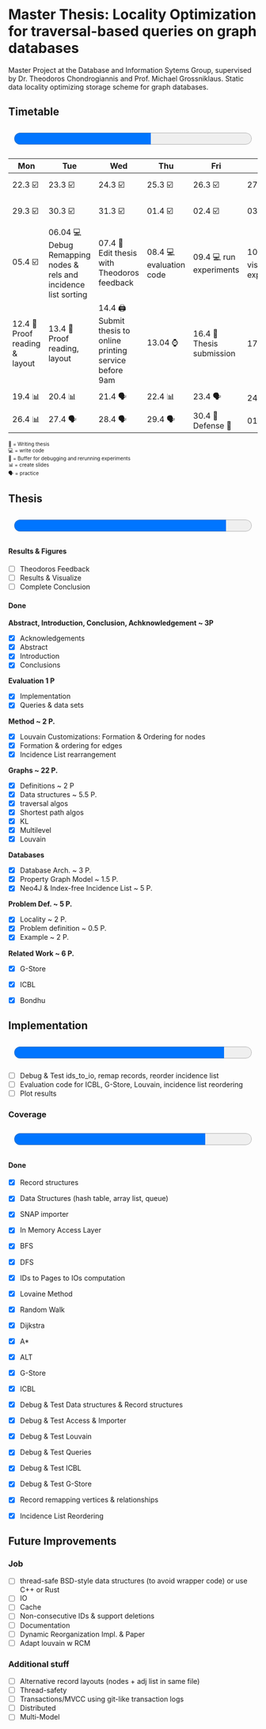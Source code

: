 # Master Thesis:  Locality Optimization for traversal-based queries on graph databases

Master Project at the Database and Information Sytems Group, supervised by Dr. Theodoros Chondrogiannis and Prof. Michael Grossniklaus. Static data locality optimizing storage scheme for graph databases.  

## Timetable 
<p style="text-align: center;"><font size="20"><progress id="time" value="15" max="26"></progress></font></p>

<font size="1">

| Mon  	| Tue  	| Wed  	| Thu  	| Fri  	| Sat  	| Sun  	|
|---	|---	|---	|---	|---	|---	|---	|
|22.3  :ballot_box_with_check: | 23.3 :ballot_box_with_check:   |  24.3 :ballot_box_with_check:	|   25.3 :ballot_box_with_check: |   26.3 :ballot_box_with_check:	|  27.3 :ballot_box_with_check: 	| 28.3  :ballot_box_with_check:	|
|  29.3 :ballot_box_with_check: | 30.3  :ballot_box_with_check: | 31.3 :ballot_box_with_check: 	| 01.4 :ballot_box_with_check: |  02.4 :ballot_box_with_check: | 03.4 :ballot_box_with_check: | 04.4 :ballot_box_with_check: | 
| 05.4 :ballot_box_with_check: 	| 06.04  :computer: Debug Remapping nodes & rels and incidence list sorting 	|  07.4 :pencil: Edit thesis with Theodoros feedback 	| 08.4 :computer: evaluation code  	| 09.4 :computer: run experiments   | 10.4 :computer: visualize experiments 	|  11.4 :pencil: results 	|
| 12.4 :pencil: Proof reading & layout  	|  13.4 :pencil: Proof reading, layout 	| 14.4 :printer: Submit thesis to online printing service before 9am   	| 13.04 :watch:   	|   16.4 :dart: Thesis submission 	| 17.4 :beers:  	|   18.4 :beers:	|
| 19.4  :bar_chart: 	|   20.4 :bar_chart:	|   21.4 :speaking_head:	|   22.4 :bar_chart:	|   23.4 :speaking_head:	|  24.4 :sleeping:	|   25.4 :sleeping:	|
| 26.4  :bar_chart: 	|   27.4 :speaking_head: |  28.4  :speaking_head:	|   29.4 :speaking_head:	|   30.4 :dart: Defense	:checkered_flag: |  01.5 :beers:	|   02.5 :beers:	|

:pencil: = Writing thesis  
:computer: = write code  
:floppy_disk: = Buffer for debugging and rerunning experiments  
:bar_chart: = create slides  
:speaking_head: = practice  

</font>

## Thesis 

<p style="text-align: center;"><font size="20"><progress id="write" value="25" max="28">Thesis</progress></font></p>

#### Results & Figures
- [ ] Theodoros Feedback
- [ ] Results & Visualize
- [ ] Complete Conclusion

#### Done
**Abstract, Introduction, Conclusion, Achknowledgement ~ 3P**
- [x] Acknowledgements
- [x] Abstract
- [x] Introduction
- [x] Conclusions

**Evaluation 1 P**
- [x] Implementation 
- [x] Queries & data sets

**Method ~ 2 P.**
- [x] Louvain Customizations: Formation & Ordering for nodes
- [x] Formation & ordering for edges
- [x] Incidence List rearrangement

**Graphs ~ 22 P.**  
- [x] Definitions ~ 2 P
- [x] Data structures ~ 5.5 P.
- [x] traversal algos 
- [x] Shortest path algos
- [x] KL 
- [x] Multilevel 
- [x] Louvain

**Databases**
- [x] Database Arch. ~ 3 P.
- [x] Property Graph Model ~ 1.5 P.
- [x] Neo4J & Index-free Incidence List ~ 5 P.

**Problem Def. ~ 5 P.**  
- [x] Locality ~ 2 P.
- [x] Problem definition ~ 0.5 P.
- [x] Example ~ 2 P.

**Related Work ~ 6 P.**  
- [x] G-Store
- [x] ICBL
- [x] Bondhu


## Implementation
<p style="text-align: center;"><font size="20"><progress id="file" value="23" max="26">Implementation</progress></font></p>  


- [ ] Debug & Test ids_to_io, remap records, reorder incidence list
- [ ] Evaluation code for ICBL, G-Store, Louvain, incidence list reordering
- [ ] Plot results

### Coverage
<p style="text-align: center;"><font size="14"><progress id="file" value="3043" max="3778">Coverage</progress></font></p>  

#### Done
- [x] Record structures  
- [x] Data Structures (hash table, array list, queue)
- [x] SNAP importer
- [x] In Memory Access Layer 
- [x] BFS
- [x] DFS
- [x] IDs to Pages to IOs computation
- [x] Lovaine Method
- [x] Random Walk
- [x] Dijkstra
- [x] A\*
- [x] ALT
- [x] G-Store
- [x] ICBL
- [x] Debug & Test Data structures & Record structures
- [x] Debug & Test Access & Importer
- [x] Debug & Test Louvain
- [x] Debug & Test Queries
- [x] Debug & Test ICBL
- [x] Debug & Test G-Store
- [x] Record remapping vertices & relationships
- [x] Incidence List Reordering


## Future Improvements
### Job 
- [ ] thread-safe BSD-style data structures (to avoid wrapper code) or use C++ or Rust
- [ ] IO
- [ ] Cache
- [ ] Non-consecutive IDs & support deletions
- [ ] Documentation
- [ ] Dynamic Reorganization Impl. & Paper
- [ ] Adapt louvain w RCM

### Additional stuff
- [ ] Alternative record layouts (nodes + adj list in same file)
- [ ] Thread-safety
- [ ] Transactions/MVCC using git-like transaction logs
- [ ] Distributed
- [ ] Multi-Model
